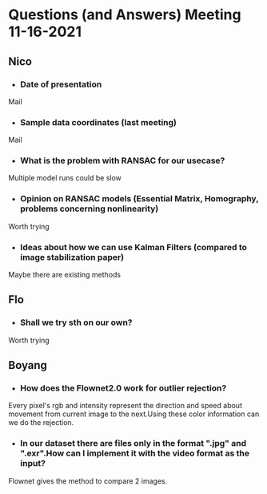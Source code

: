 # Questions (and Answers) Meeting 11-16-2021

## Nico
* ### Date of presentation
Mail

* ### Sample data coordinates (last meeting)
Mail

* ### What is the problem with RANSAC for our usecase?
Multiple model runs could be slow

* ### Opinion on RANSAC models (Essential Matrix, Homography, problems concerning nonlinearity)
Worth trying

* ### Ideas about how we can use Kalman Filters (compared to image stabilization paper)
Maybe there are existing methods

## Flo
* ### Shall we try sth on our own?
Worth trying

## Boyang
* ### How does the Flownet2.0 work for outlier rejection?
Every pixel's rgb and intensity represent the direction and speed about movement from current image to the next.Using these color information can we do the rejection.
* ### In our dataset there are files only in the format ".jpg" and ".exr".How can I implement it with the video format as the input?
Flownet gives the method to compare 2 images. 
